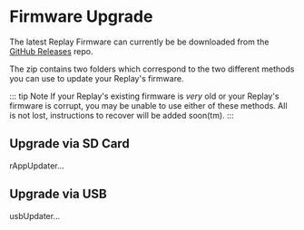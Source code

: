 # Firmware Upgrade

The latest Replay Firmware can currently be be downloaded from the
[GitHub Releases](https://github.com/FPGAArcade/replay_release/tree/master/firmware/replay1)
repo.

The zip contains two folders which correspond to the two different methods you
can use to update your Replay's firmware.

::: tip Note
If your Replay's existing firmware is _very_ old or your Replay's firmware
is corrupt, you may be unable to use either of these methods. All is not
lost, instructions to recover will be added soon(tm).
:::

## Upgrade via SD Card

rAppUpdater...

## Upgrade via USB

usbUpdater...
